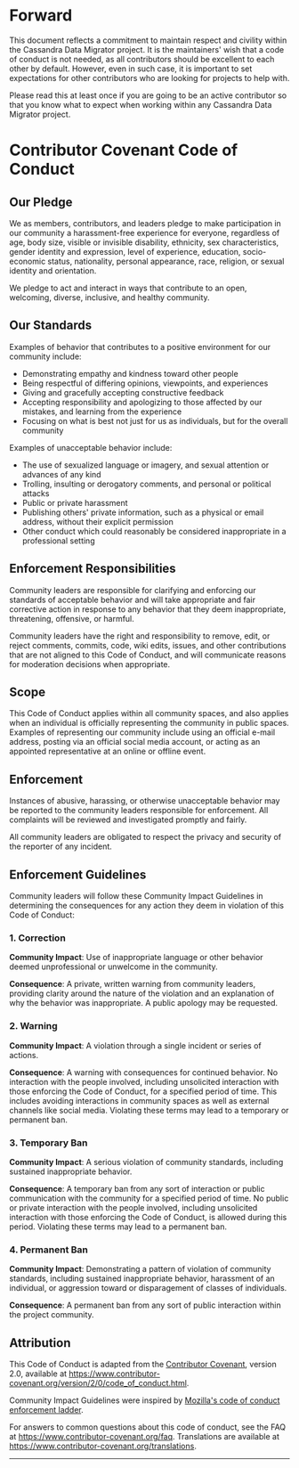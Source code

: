# Forward

This document reflects a commitment to maintain respect and civility
within the Cassandra Data Migrator project. It is the maintainers' wish that a code of
conduct is not needed, as all contributors should be excellent to
each other by default. However, even in such case, it is important to
set expectations for other contributors who are looking for projects to
help with.

Please read this at least once if you are going to be an active 
contributor so that you know what to expect when working within any
Cassandra Data Migrator project.

# Contributor Covenant Code of Conduct

## Our Pledge

We as members, contributors, and leaders pledge to make participation in our 
community a harassment-free experience for everyone, regardless of age, body 
size, visible or invisible disability, ethnicity, sex characteristics, gender
identity and expression, level of experience, education, socio-economic status,
nationality, personal appearance, race, religion, or sexual identity 
and orientation.

We pledge to act and interact in ways that contribute to an open, welcoming, 
diverse, inclusive, and healthy community.

## Our Standards

Examples of behavior that contributes to a positive environment for our community include:

* Demonstrating empathy and kindness toward other people
* Being respectful of differing opinions, viewpoints, and experiences
* Giving and gracefully accepting constructive feedback
* Accepting responsibility and apologizing to those affected by our mistakes, 
  and learning from the experience
* Focusing on what is best not just for us as individuals, but for the overall community

Examples of unacceptable behavior include:

* The use of sexualized language or imagery, and sexual attention or
  advances of any kind
* Trolling, insulting or derogatory comments, and personal or political attacks
* Public or private harassment
* Publishing others' private information, such as a physical or email
  address, without their explicit permission
* Other conduct which could reasonably be considered inappropriate in a
  professional setting

## Enforcement Responsibilities

Community leaders are responsible for clarifying and enforcing our standards of acceptable 
behavior and will take appropriate and fair corrective action in response to any behavior
that they deem inappropriate, threatening, offensive, or harmful.

Community leaders have the right and responsibility to remove, edit, or reject comments, 
commits, code, wiki edits, issues, and other contributions that are not aligned to this 
Code of Conduct, and will communicate reasons for moderation decisions when appropriate.

## Scope

This Code of Conduct applies within all community spaces, and also applies when an individual 
is officially representing the community in public spaces. Examples of representing our community
include using an official e-mail address, posting via an official social media account, or 
acting as an appointed representative at an online or offline event.

## Enforcement

Instances of abusive, harassing, or otherwise unacceptable behavior may be reported to the 
community leaders responsible for enforcement. All complaints will be reviewed and 
investigated promptly and fairly.

All community leaders are obligated to respect the privacy and security of the reporter of any incident.

## Enforcement Guidelines

Community leaders will follow these Community Impact Guidelines in determining the consequences 
for any action they deem in violation of this Code of Conduct:

### 1. Correction

**Community Impact**: Use of inappropriate language or other behavior deemed unprofessional or 
unwelcome in the community.

**Consequence**: A private, written warning from community leaders, providing clarity around the 
nature of the violation and an explanation of why the behavior was inappropriate. A public apology 
may be requested.

### 2. Warning

**Community Impact**: A violation through a single incident or series of actions.

**Consequence**: A warning with consequences for continued behavior. No interaction with the
people involved, including unsolicited interaction with those enforcing the Code of Conduct, for a 
specified period of time. This includes avoiding interactions in community spaces as well as external 
channels like social media. Violating these terms may lead to a temporary or permanent ban.

### 3. Temporary Ban

**Community Impact**: A serious violation of community standards, including sustained inappropriate behavior.

**Consequence**: A temporary ban from any sort of interaction or public communication with the community for 
a specified period of time. No public or private interaction with the people involved, including unsolicited 
interaction with those enforcing the Code of Conduct, is allowed during this period. Violating these terms
may lead to a permanent ban.

### 4. Permanent Ban

**Community Impact**: Demonstrating a pattern of violation of community standards, including sustained 
inappropriate behavior,  harassment of an individual, or aggression toward or disparagement of classes of 
individuals.

**Consequence**: A permanent ban from any sort of public interaction within the project community.

## Attribution

This Code of Conduct is adapted from the [Contributor Covenant][homepage], version 2.0,
available at https://www.contributor-covenant.org/version/2/0/code_of_conduct.html.

Community Impact Guidelines were inspired by 
[Mozilla's code of conduct enforcement ladder](https://github.com/mozilla/diversity).

[homepage]: https://www.contributor-covenant.org

For answers to common questions about this code of conduct, see the FAQ at
https://www.contributor-covenant.org/faq. Translations are available at https://www.contributor-covenant.org/translations.

---